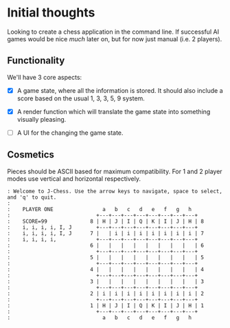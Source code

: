 # Initial thoughts

Looking to create a chess application in the command line. If successful AI
games would be nice *much* later on, but for now just manual (i.e. 2 players).

## Functionality

We'll have 3 core aspects:
- [X] A game state, where all the information is stored. It should also include a score
    based on the usual 1, 3, 3, 5, 9 system.
- [X] A render function which will translate the game state into something
    visually pleasing.
- [ ] A UI for the changing the game state.


## Cosmetics

Pieces should be ASCII based for maximum compatibility. For 1 and 2 player modes use
vertical and horizontal respectively.
```
: Welcome to J-Chess. Use the arrow keys to navigate, space to select, and 'q' to quit.
:
:    PLAYER ONE                a   b   c   d   e   f   g   h
:                            +---+---+---+---+---+---+---+---+
:    SCORE=99              8 | H | J | I | Q | K | I | J | H | 8
:    i, i, i, i, I, J        +---+---+---+---+---+---+---+---+
:    i, i, i, i, I, J      7 |   | i | i | i | i | i | i | i | 7
:    i, i, i, i,             +---+---+---+---+---+---+---+---+
:                          6 |   |   |   |   |   |   |   |   | 6
:                            +---+---+---+---+---+---+---+---+
:                          5 |   |   |   |   |   |   |   |   | 5
:                            +---+---+---+---+---+---+---+---+
:                          4 |   |   |   |   |   |   |   |   | 4
:                            +---+---+---+---+---+---+---+---+
:                          3 |   |   |   |   |   |   |   |   | 3
:                            +---+---+---+---+---+---+---+---+
:                          2 | i | i | i | i | i | i | i | i | 2
:                            +---+---+---+---+---+---+---+---+
:                          1 | H | J | I | Q | K | I | J | H | 1
:                            +---+---+---+---+---+---+---+---+
:                              a   b   c   d   e   f   g   h
```